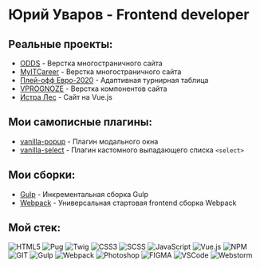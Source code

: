 # Юрий Уваров - Frontend developer

## Реальные проекты:
- [ODDS](https://github.com/uvarov-frontend/odds) - Верстка многостраничного сайта
- [MyITCareer](https://github.com/uvarov-frontend/myitcareer) - Верстка многостраничного сайта
- [Плей-офф Евро-2020](https://github.com/uvarov-frontend/standings) - Адаптивная турнирная таблица
- [VPROGNOZE](https://github.com/uvarov-frontend/vprognoze) - Верстка компонентов сайта
- [Истра Лес](https://github.com/uvarov-frontend/istra-les) - Сайт на Vue.js

## Мои самописные плагины:
- [vanilla-popup](https://github.com/uvarov-frontend/vanilla-popup) - Плагин модального окна
- [vanilla-select](https://github.com/uvarov-frontend/vanilla-select) - Плагин кастомного выпадающего списка `<select>`

## Мои сборки:
- [Gulp](https://github.com/uvarov-frontend/gulp4-pug-scss-frontend) - Инкрементальная сборка Gulp
- [Webpack](https://github.com/uvarov-frontend/webpack-5-frontend-starter) - Универсальная стартовая frontend сборка Webpack

## Мой стек:
![HTML5](https://img.shields.io/badge/HTML5-rgb(19,27,40)?style=for-the-badge&logo=HTML5)
![Pug](https://img.shields.io/badge/Pug-rgb(19,27,40)?style=for-the-badge&logo=Pug)
![Twig](https://img.shields.io/badge/TWIG-rgb(19,27,40)?style=for-the-badge&logo=Thymeleaf)
![CSS3](https://img.shields.io/badge/CSS3-rgb(19,27,40)?style=for-the-badge&logo=CSS3)
![SCSS](https://img.shields.io/badge/SCSS-rgb(19,27,40)?style=for-the-badge&logo=SASS)
![JavaScript](https://img.shields.io/badge/JavaScript-rgb(19,27,40)?style=for-the-badge&logo=JavaScript)
![Vue.js](https://img.shields.io/badge/Vue.js-rgb(19,27,40)?style=for-the-badge&logo=Vue.js)
![NPM](https://img.shields.io/badge/NPM-rgb(19,27,40)?style=for-the-badge&logo=NPM)
![GIT](https://img.shields.io/badge/GIT-rgb(19,27,40)?style=for-the-badge&logo=GIT)
![Gulp](https://img.shields.io/badge/Gulp-rgb(19,27,40)?style=for-the-badge&logo=Gulp)
![Webpack](https://img.shields.io/badge/Webpack-rgb(19,27,40)?style=for-the-badge&logo=Webpack)
![Photoshop](https://img.shields.io/badge/Photoshop-rgb(19,27,40)?style=for-the-badge&logo=adobephotoshop)
![FIGMA](https://img.shields.io/badge/Figma-rgb(19,27,40)?style=for-the-badge&logo=figma)
![VSCode](https://img.shields.io/badge/vscode-rgb(19,27,40)?style=for-the-badge&logo=visualstudio)
![Webstorm](https://img.shields.io/badge/webstorm-rgb(19,27,40)?style=for-the-badge&logo=webstorm)
